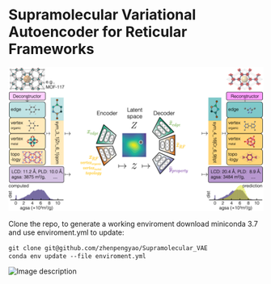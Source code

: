# Supramolecular Variational Autoencoder for Reticular Frameworks

![GitHub Logo](/images/logo.png)


Clone the repo, to generate a working enviroment download miniconda 3.7 and use enviroment.yml to update:
```
git clone git@github.com/zhenpengyao/Supramolecular_VAE
conda env update --file enviroment.yml
```
![Image description](/images/1.png)
